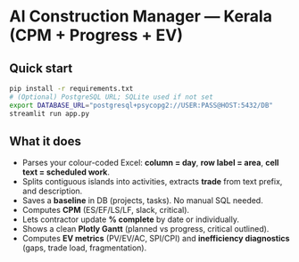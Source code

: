 # AI Construction Manager — Kerala (CPM + Progress + EV)

## Quick start
```bash
pip install -r requirements.txt
# (Optional) PostgreSQL URL; SQLite used if not set
export DATABASE_URL="postgresql+psycopg2://USER:PASS@HOST:5432/DB"
streamlit run app.py
```

## What it does
- Parses your colour-coded Excel: **column = day**, **row label = area**, **cell text = scheduled work**.
- Splits contiguous islands into activities, extracts **trade** from text prefix, and description.
- Saves a **baseline** in DB (projects, tasks). No manual SQL needed.
- Computes **CPM** (ES/EF/LS/LF, slack, critical).
- Lets contractor update **% complete** by date or individually.
- Shows a clean **Plotly Gantt** (planned vs progress, critical outlined).
- Computes **EV metrics** (PV/EV/AC, SPI/CPI) and **inefficiency diagnostics** (gaps, trade load, fragmentation).
